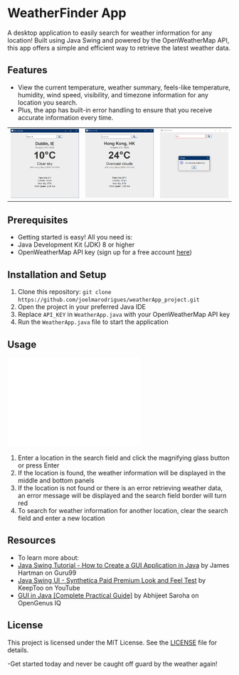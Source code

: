 # WeatherFinder App

A desktop application to easily search for weather information for any location! Built using Java Swing and powered by the OpenWeatherMap API, this app offers a simple and efficient way to retrieve the latest weather data.

## Features

- View the current temperature, weather summary, feels-like temperature, humidity, wind speed, visibility, and timezone information for any location you search.
- Plus, the app has built-in error handling to ensure that you receive accurate information every time.

<table>
  <tr>
    <td><img src="res/dublin.png" width="300"></td>
    <td><img src="res/hong-kong.png" width="300"></td>
    <td><img src="res/error.png" width="300"></td>
  </tr>
</table>


## Prerequisites
- Getting started is easy! All you need is:
- Java Development Kit (JDK) 8 or higher
- OpenWeatherMap API key (sign up for a free account [here](https://home.openweathermap.org/users/sign_up))

## Installation and Setup

1. Clone this repository: `git clone https://github.com/joelmarodrigues/weatherApp_project.git`
2. Open the project in your preferred Java IDE
3. Replace `API_KEY` in `WeatherApp.java` with your OpenWeatherMap API key
4. Run the `WeatherApp.java` file to start the application

## Usage
<td>
  <iframe width="300" height="200" src="res/WeatherFinder.mp4{video_id}?autoplay=1" frameborder="0" allow="accelerometer; autoplay; clipboard-write; encrypted-media; gyroscope; picture-in-picture" allowfullscreen></iframe>
</td>


1. Enter a location in the search field and click the magnifying glass button or press Enter
2. If the location is found, the weather information will be displayed in the middle and bottom panels
3. If the location is not found or there is an error retrieving weather data, an error message will be displayed and the search field border will turn red
4. To search for weather information for another location, clear the search field and enter a new location

## Resources
- To learn more about:
- [Java Swing Tutorial - How to Create a GUI Application in Java](https://www.guru99.com/java-swing-gui.html) by James Hartman on Guru99
- [Java Swing UI - Synthetica Paid Premium Look and Feel Test](https://www.youtube.com/watch?v=He-1O8Pa4SE&t=44s) by KeepToo on YouTube
- [GUI in Java [Complete Practical Guide]](https://iq.opengenus.org/gui-in-java/) by Abhijeet Saroha on OpenGenus IQ

## License

This project is licensed under the MIT License. See the [LICENSE](LICENSE) file for details.

-Get started today and never be caught off guard by the weather again!
